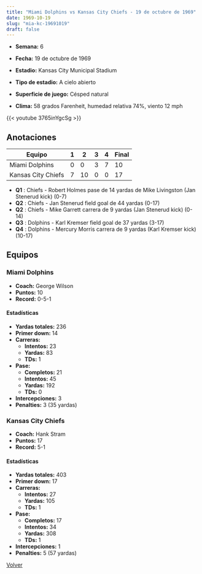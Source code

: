 ```yaml
---
title: "Miami Dolphins vs Kansas City Chiefs - 19 de octubre de 1969"
date: 1969-10-19
slug: "mia-kc-19691019"
draft: false
---
```


* **Semana:** 6
* **Fecha:** 19 de octubre de 1969

* **Estadio:** Kansas City Municipal Stadium
* **Tipo de estadio:** A cielo abierto
* **Superficie de juego:** Césped natural
* **Clima:** 58 grados Farenheit, humedad relativa 74%, viento 12 mph


{{< youtube 3765inYgcSg >}}


## Anotaciones
| Equipo | 1 | 2 | 3 | 4 | Final |
|--------|---|---|---|---|-------|
| Miami Dolphins  | 0 | 0 | 3 | 7  | 10 |
| Kansas City Chiefs  | 7 | 10 | 0 | 0  | 17 |
* **Q1** : Chiefs - Robert Holmes pase de 14 yardas de Mike Livingston (Jan Stenerud kick) (0-7)
* **Q2** : Chiefs - Jan Stenerud field goal de 44 yardas (0-17)
* **Q2** : Chiefs - Mike Garrett carrera de 9 yardas (Jan Stenerud kick) (0-14)
* **Q3** : Dolphins - Karl Kremser field goal de 37 yardas (3-17)
* **Q4** : Dolphins - Mercury Morris carrera de 9 yardas (Karl Kremser kick) (10-17)


## Equipos


### Miami Dolphins
* **Coach:** George Wilson
* **Puntos:** 10
* **Record:** 0-5-1
#### Estadísticas
* **Yardas totales:** 236
* **Primer down:** 14
* **Carreras:**
  * **Intentos:** 23
  * **Yardas:** 83
  * **TDs:** 1
* **Pase:**
  * **Completos:** 21
  * **Intentos:** 45
  * **Yardas:** 192
  * **TDs:** 0
* **Intercepciones:** 3
* **Penalties:** 3 (35 yardas)

### Kansas City Chiefs
* **Coach:** Hank Stram
* **Puntos:** 17
* **Record:** 5-1
#### Estadísticas
* **Yardas totales:** 403
* **Primer down:** 17
* **Carreras:**
  * **Intentos:** 27
  * **Yardas:** 105
  * **TDs:** 1
* **Pase:**
  * **Completos:** 17
  * **Intentos:** 34
  * **Yardas:** 308
  * **TDs:** 1
* **Intercepciones:** 1
* **Penalties:** 5 (57 yardas)


[Volver](/historia/1969)
